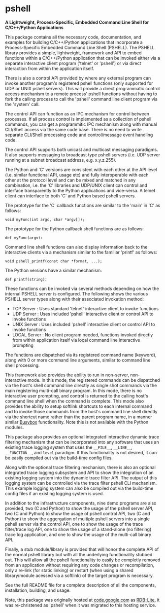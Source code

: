 # pshell
**A Lightweight, Process-Specific, Embedded Command Line Shell for C/C++/Python Applications**

This package contains all the necessary code, documentation, and examples for
building C/C++/Python applications that incorporate a Process-Specific Embedded
Command Line Shell (PSHELL).  The PSHELL library provides a simple, lightweight,
framework and API to embed functions within a C/C++/Python application that can 
be invoked either via a separate interactive client program ('telnet' or 'pshell') 
or via direct interaction from within the application itself.

There is also a control API provided by where any external program can invoke another
program's registered pshell functions (only supported for UDP or UNIX pshell servers).
This will provide a direct programmatic control access mechanism to a remote process' 
pshell functions without having to fork the calling process to call the 'pshell' command 
line client program via the 'system' call.

The control API can function as an IPC mechanism for control between processes.  If 
all process control is implemented as a collection of pshell commands, you can get 
a programmitic IPC mechanism along with manual CLI/Shell access via the same code 
base.  There is no need to write separate CLI/Shell processing code and control/message
event handling code.

The control API supports both unicast and multicast messaging paradigms.  It also supports 
messaging to broadcast type pshell servers (i.e. UDP server running at a subnet broadcast 
address, e.g. x.y.z.255).

The Python and 'C' versions are consistent with each other at the API level (i.e. similar 
functional API, usage etc) and fully interoperable with each other at the protocol level 
and can be mixed and matched in any combination, i.e. the 'C' libraries and UDP/UNIX client 
can control and interface transparently to the Python applications and vice-versa.  A 
telnet client can interface to both 'C' and Python based pshell servers.

The prototype for the 'C' callback functions are similar to the 'main' in 'C' as follows:

`void myFunc(int argc, char *argv[]);`

The prototype for the Python callback shell functions are as follows:

`def myFunc(argv):`

Command line shell functions can also display information back to the interactive
clients via a mechanism similar to the familiar 'printf' as follows:

`void pshell_printf(const char *format, ...);`

The Python versions have a similar mechanism:

`def printf(string):`

These functions can be invoked via several methods depending on how the internal PSHELL 
server is configured.  The following shows the various PSHELL server types along with their 
associated invokation method:

* TCP Server   : Uses standard 'telnet' interactive client to invoke functions
* UDP Server   : Uses included 'pshell' interactive client or control API to invoke functions
* UNIX Server  : Uses included 'pshell' interactive client or control API to invoke functions
* LOCAL Server : No client program needed, functions invoked directly from within application 
                 itself via local command line interactive prompting

The functions are dispatched via its registered command name (keyword), along with 0 or more
command line arguments, similar to command line shell processing.

This framework also provides the ability to run in non-server, non-interactive mode.  In this
mode, the registered commands can be dispatched via the host's shell command line directly as 
single shot commands via the main registering multi-call binary program.  In this mode, there 
is no interactive user prompting, and control is returned to the calling host's command line 
shell when the command is complete.  This mode also provides the ability to setup softlink 
shortcuts to each internal command and to invoke those commands from the host's command line 
shell directly via the shortcut name  rather than the parent program name, in a manner similar 
[Busybox](https://busybox.net/about.html) functionality.  Note this is not available with the
Python modules.

This package also provides an optional integrated interactive dynamic trace filtering mechanism that 
can be incorporated into any software that uses an existing trace logging system that uses the `__FILE__`, 
`__LINE__`, `__FUNCTION__`, and `level` paradigm.  If this functionality is not desired, it can be
easily compiled out via the build-time config files.

Along with the optional trace filtering mechanism, there is also an optional integrated trace logging
subsystem and API to show the integration of an existing logging system into the dynamic trace filter
API.  The output of this logging system can be controlled via the trace filter pshell CLI mechanism.
This example logging system can also be compiled out via the build-time config files if an existing
logging system is used.

In addition to the infrastructure components, nine demo programs are also provided, two (C and
Python) to show the usage of the pshell server API, two (C and Python) to show the usage of pshell 
control API, two (C and Python) to show the aggergation of multiple pshell servers into a single 
pshell server via the control API, one to show the usage of the trace filter/trace log API, one to 
show the usage of a stand-alone (no filtering) trace log application, and one to show the usage of 
the multi-call binary API.

Finally, a stub module/library is provided that will honor the complete API of the normal pshell
library but with all the underlying functionality stubbed out.  This will allow all the pshell 
functionality to easily be completly removed from an application without requiring any code 
changes or recompilation, only a re-link (for static linking) or restart (when using a shared 
library/module acessed via a softlink) of the target program is necessary.

See the full README file for a complete description of all the components, installation, building, and usage.

Note, this package was originally hosted at [code.google.com](https://code.google.com) as 
[RDB-Lite](https://code.google.com/p/rdb-lite), it was re-christened as 'pshell' when it was 
migrated to this hosting service.
